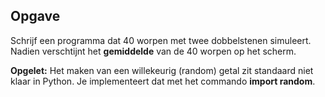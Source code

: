 ## Opgave

Schrijf een programma dat 40 worpen met twee dobbelstenen simuleert. Nadien verschtijnt het **gemiddelde** van de 40 worpen op het scherm. 

**Opgelet:** Het maken van een willekeurig (random) getal zit standaard niet klaar in Python. Je implementeert dat met het commando **import random**. 
